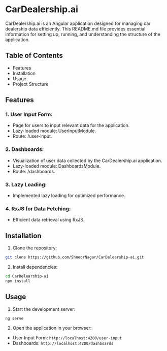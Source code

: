# CarDealership.ai

CarDealership.ai is an Angular application designed for managing car dealership data efficiently. This README.md file provides essential information for setting up, running, and understanding the structure of the application.

## Table of Contents
* Features
* Installation
* Usage
* Project Structure

## Features

### 1. User Input Form:
*  Page for users to input relevant data for the application.
* Lazy-loaded module: UserInputModule.
* Route: /user-input.

### 2. Dashboards:

* Visualization of user data collected by the CarDealership.ai application.
* Lazy-loaded module: DashboardsModule.
* Route: /dashboards.

### 3. Lazy Loading:
* Implemented lazy loading for optimized performance.

### 4. RxJS for Data Fetching:
* Efficient data retrieval using RxJS.


## Installation

1. Clone the repository:

```bash
git clone https://github.com/ShneorNagar/CarDelearship-ai.git
```

2. Install dependencies:

```bash
cd CarDelearship-ai
npm install
```

## Usage
1. Start the development server:

```bash
ng serve
```
2. Open the application in your browser:
* User Input Form: `http://localhost:4200/user-input`
* Dashboards: `http://localhost:4200/dashboards`
